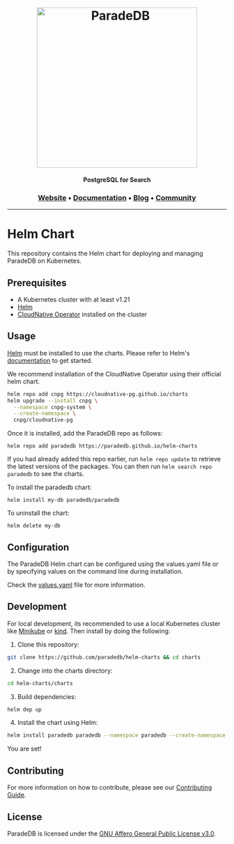 <h1 align="center">
  <img src="https://raw.githubusercontent.com/paradedb/paradedb/dev/docs/logo/readme.svg" alt="ParadeDB" width="368px"></a>
<br>
</h1>

<p align="center">
    <b>PostgreSQL for Search</b> <br />
</p>

<h3 align="center">
  <a href="https://paradedb.com">Website</a> &bull;
  <a href="https://docs.paradedb.com">Documentation</a> &bull;
  <a href="https://paradedb.com/blog">Blog</a> &bull;
  <a href="https://join.slack.com/t/paradedbcommunity/shared_invite/zt-217mordsh-ielS6BiZf7VW3rqKBFgAlQ">Community</a>
</h3>

---

# Helm Chart

This repository contains the Helm chart for deploying and managing ParadeDB on
Kubernetes.

## Prerequisites

- A Kubernetes cluster with at least v1.21
- [Helm](https://helm.sh/)
- [CloudNative Operator](https://cloudnative-pg.io/) installed on the cluster

## Usage

[Helm](https://helm.sh) must be installed to use the charts. Please refer to
Helm's [documentation](https://helm.sh/docs) to get started.

We recommend installation of the CloudNative Operator using their official helm
chart.

```bash
helm repo add cnpg https://cloudnative-pg.github.io/charts
helm upgrade --install cnpg \
  --namespace cnpg-system \
  --create-namespace \
  cnpg/cloudnative-pg
```

Once it is installed, add the ParadeDB repo as follows:

    helm repo add paradedb https://paradedb.github.io/helm-charts

If you had already added this repo earlier, run `helm repo update` to retrieve
the latest versions of the packages. You can then run
`helm search repo paradedb` to see the charts.

To install the paradedb chart:

    helm install my-db paradedb/paradedb

To uninstall the chart:

    helm delete my-db

## Configuration

The ParadeDB Helm chart can be configured using the values.yaml file or by
specifying values on the command line during installation.

Check the
[values.yaml](https://github.com/paradedb/helm-charts/blob/main/charts/paradedb/values.yaml)
file for more information.

## Development

For local development, its recommended to use a local Kubernetes cluster like
[Minikube](https://minikube.sigs.k8s.io/docs/) or
[kind](https://kind.sigs.k8s.io/). Then install by doing the following:

1. Clone this repository:

```bash
git clone https://github.com/paradedb/helm-charts && cd charts
```

2. Change into the charts directory:

```bash
cd helm-charts/charts
```

3. Build dependencies:

```bash
helm dep up
```

4. Install the chart using Helm:

```bash
helm install paradedb paradedb --namespace paradedb --create-namespace
```

You are set!

## Contributing

For more information on how to contribute, please see our
[Contributing Guide](CONTRIBUTING.md).

## License

ParadeDB is licensed under the
[GNU Affero General Public License v3.0](LICENSE).

